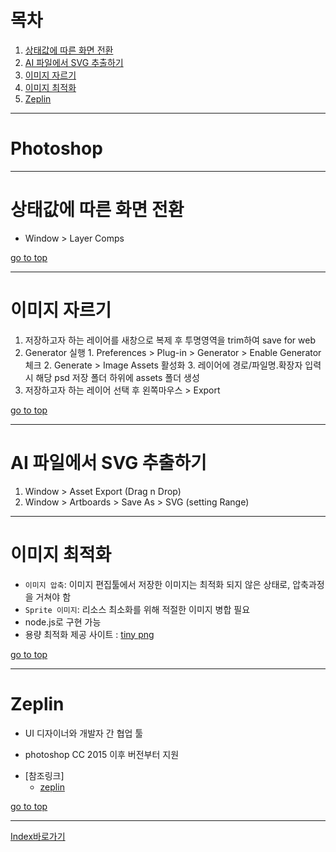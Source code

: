 # 목차
  1. [상태값에 따른 화면 전환](#상태값에-따른-화면-전환)
  2. [AI 파일에서 SVG 추출하기](#ai-파일에서-svg-추출하기)
  3. [이미지 자르기](#이미지-자르기)
  4. [이미지 최적화](#이미지-최적화)
  5. [Zeplin](#zeplin)

------

# Photoshop

------

# 상태값에 따른 화면 전환
  - Window > Layer Comps 

[go to top](#목차)

------

# 이미지 자르기
  1. 저장하고자 하는 레이어를 새창으로 복제 후 투명영역을 trim하여 save for web
  2. Generator 실행 
    1. Preferences > Plug-in > Generator > Enable Generator 체크
    2. Generate > Image Assets 활성화
    3. 레이어에 경로/파일명.확장자 입력 시 해당 psd 저장 폴더 하위에 assets 폴더 생성
  3. 저장하고자 하는 레이어 선택 후 왼쪽마우스 > Export

[go to top](#목차)

------

# AI 파일에서 SVG 추출하기
  1. Window > Asset Export (Drag n Drop)
  2. Window > Artboards > Save As > SVG (setting Range)

------

# 이미지 최적화
  - `이미지 압축`: 이미지 편집툴에서 저장한 이미지는 최적화 되지 않은 상태로, 압축과정을 거쳐야 함
  - `Sprite 이미지`: 리소스 최소화를 위해 적절한 이미지 병합 필요
  - node.js로 구현 가능
  - 용량 최적화 제공 사이트 : [tiny png](https://tinypng.com/)

[go to top](#목차)

------

# Zeplin
  - UI 디자이너와 개발자 간 협업 툴
  * photoshop CC 2015 이후 버전부터 지원
  - [참조링크]
    - [zeplin](https://app.zeplin.io/)

[go to top](#목차)

------

[Index바로가기](https://github.com/seromkim1005/study)